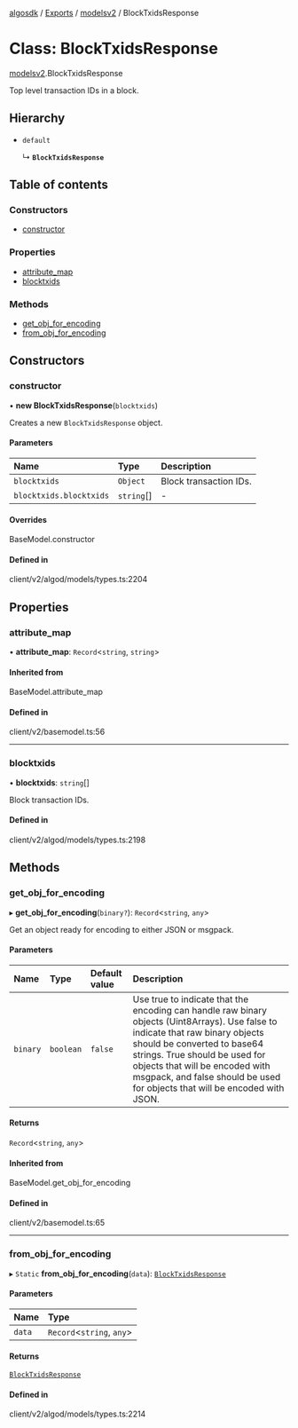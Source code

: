 [algosdk](../README.md) / [Exports](../modules.md) / [modelsv2](../modules/modelsv2.md) / BlockTxidsResponse

# Class: BlockTxidsResponse

[modelsv2](../modules/modelsv2.md).BlockTxidsResponse

Top level transaction IDs in a block.

## Hierarchy

- `default`

  ↳ **`BlockTxidsResponse`**

## Table of contents

### Constructors

- [constructor](modelsv2.BlockTxidsResponse.md#constructor)

### Properties

- [attribute\_map](modelsv2.BlockTxidsResponse.md#attribute_map)
- [blocktxids](modelsv2.BlockTxidsResponse.md#blocktxids)

### Methods

- [get\_obj\_for\_encoding](modelsv2.BlockTxidsResponse.md#get_obj_for_encoding)
- [from\_obj\_for\_encoding](modelsv2.BlockTxidsResponse.md#from_obj_for_encoding)

## Constructors

### constructor

• **new BlockTxidsResponse**(`blocktxids`)

Creates a new `BlockTxidsResponse` object.

#### Parameters

| Name | Type | Description |
| :------ | :------ | :------ |
| `blocktxids` | `Object` | Block transaction IDs. |
| `blocktxids.blocktxids` | `string`[] | - |

#### Overrides

BaseModel.constructor

#### Defined in

client/v2/algod/models/types.ts:2204

## Properties

### attribute\_map

• **attribute\_map**: `Record`\<`string`, `string`\>

#### Inherited from

BaseModel.attribute\_map

#### Defined in

client/v2/basemodel.ts:56

___

### blocktxids

• **blocktxids**: `string`[]

Block transaction IDs.

#### Defined in

client/v2/algod/models/types.ts:2198

## Methods

### get\_obj\_for\_encoding

▸ **get_obj_for_encoding**(`binary?`): `Record`\<`string`, `any`\>

Get an object ready for encoding to either JSON or msgpack.

#### Parameters

| Name | Type | Default value | Description |
| :------ | :------ | :------ | :------ |
| `binary` | `boolean` | `false` | Use true to indicate that the encoding can handle raw binary objects (Uint8Arrays). Use false to indicate that raw binary objects should be converted to base64 strings. True should be used for objects that will be encoded with msgpack, and false should be used for objects that will be encoded with JSON. |

#### Returns

`Record`\<`string`, `any`\>

#### Inherited from

BaseModel.get\_obj\_for\_encoding

#### Defined in

client/v2/basemodel.ts:65

___

### from\_obj\_for\_encoding

▸ `Static` **from_obj_for_encoding**(`data`): [`BlockTxidsResponse`](modelsv2.BlockTxidsResponse.md)

#### Parameters

| Name | Type |
| :------ | :------ |
| `data` | `Record`\<`string`, `any`\> |

#### Returns

[`BlockTxidsResponse`](modelsv2.BlockTxidsResponse.md)

#### Defined in

client/v2/algod/models/types.ts:2214
